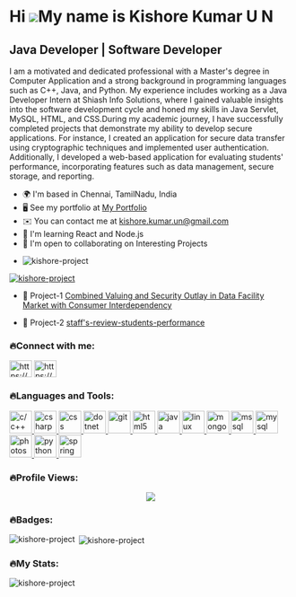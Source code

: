 Hi ![](https://user-images.githubusercontent.com/18350557/176309783-0785949b-9127-417c-8b55-ab5a4333674e.gif)My name is Kishore Kumar U N
=========================================================================================================================================

Java Developer | Software Developer
-----------------------------------

I am a motivated and dedicated professional with a Master's degree in Computer Application and a strong background in programming languages such as C++, Java, and Python. My experience includes working as a Java Developer Intern at Shiash Info Solutions, where I gained valuable insights into the software development cycle and honed my skills in Java Servlet, MySQL, HTML, and CSS.During my academic journey, I have successfully completed projects that demonstrate my ability to develop secure applications. For instance, I created an application for secure data transfer using cryptographic techniques and implemented user authentication. Additionally, I developed a web-based application for evaluating students' performance, incorporating features such as data management, secure storage, and reporting.

* 🌍  I'm based in Chennai, TamilNadu, India
* 🖥️  See my portfolio at [My Portfolio](http://kishore-project.github.io/Host/)
* ✉️  You can contact me at [kishore.kumar.un@gmail.com](mailto:kishore.kumar.un@gmail.com)
* 🧠  I'm learning React and Node.js
* 🤝  I'm open to collaborating on Interesting Projects
* <p align="left"> <img src="https://komarev.com/ghpvc/?username=kishore-project&label=Profile%20views&color=0e75b6&style=flat" alt="kishore-project" /> </p>

<p align="left"> <a href="https://github.com/ryo-ma/github-profile-trophy"><img src="https://github-profile-trophy.vercel.app/?username=kishore-project" alt="kishore-project" /></a> </p>

- 🔭 Project-1 [Combined Valuing and Security Outlay in Data Facility Market with Consumer Interdependency](https://github.com/kishore-project/project2.git)

- 🔭 Project-2 [staff's-review-students-performance](https://github.com/kishore-project/staff-s-review-students-performance.git)
<h3 align="left">🔥Connect with me:</h3>
<p align="left">
<a href="https://linkedin.com/in/https://www.linkedin.com/in/kishore-kumar-19689a233" target="blank"><img align="center" src="https://static.licdn.com/sc/h/akt4ae504epesldzj74dzred8" alt="https://www.linkedin.com/in/kishore-kumar-19689a233" height="30" width="40" /></a>
<a href="https://www.hackerrank.com/https://www.hackerrank.com/kishore_kumar_un?hr_r=1" target="blank"><img align="center" src="https://www.hackerrank.com/wp-content/uploads/2020/05/hackerrank_cursor_favicon_480px-150x150.png" alt="https://www.hackerrank.com/kishore_kumar_un?hr_r=1" height="30" width="40" /></a>
</p>
<h3 align="left">🔥Languages and Tools:</h3>
<p align="left"> <a href="https://www.cprogramming.com/" target="_blank" rel="noreferrer"> <img src="https://upload.wikimedia.org/wikipedia/commons/1/18/C_Programming_Language.svg" alt="c/c++" width="40" height="40"/> </a> <a href="https://www.w3schools.com/cs/" target="_blank" rel="noreferrer"> <img src="https://www.codeguru.com/wp-content/uploads/2021/08/C-Sharp-Tutorials-300x169.png.webp" alt="csharp" width="40" height="40"/> </a> <a href="https://www.w3schools.com/css/" target="_blank" rel="noreferrer"> <img src="https://upload.wikimedia.org/wikipedia/commons/d/d5/CSS3_logo_and_wordmark.svg" alt="css" width="40" height="40"/> </a> <a href="https://dotnet.microsoft.com/" target="_blank" rel="noreferrer"> <img src="https://upload.wikimedia.org/wikipedia/commons/e/ee/.NET_Core_Logo.svg" alt="dotnet" width="40" height="40"/> </a> <a href="https://git-scm.com/" target="_blank" rel="noreferrer"> <img src="https://www.vectorlogo.zone/logos/git-scm/git-scm-icon.svg" alt="git" width="40" height="40"/> </a> <a href="https://www.w3.org/html/" target="_blank" rel="noreferrer"> <img src="https://static.javatpoint.com/htmlpages/images/html-tutorial.png" alt="html5" width="40" height="40"/> </a> <a href="https://www.java.com" target="_blank" rel="noreferrer"> <img src="https://upload.wikimedia.org/wikipedia/en/3/30/Java_programming_language_logo.svg" alt="java" width="40" height="40"/> </a> <a href="https://www.linux.org/" target="_blank" rel="noreferrer"> <img src="https://1000logos.net/wp-content/uploads/2017/03/LINUX-LOGO.png" alt="linux" width="40" height="40"/> </a> <a href="https://www.mongodb.com/" target="_blank" rel="noreferrer"> <img src="https://www.opc-router.com/wp-content/uploads/2021/03/mongodb_thumbnail-200x269.png" alt="mongodb" width="40" height="40"/> </a> <a href="https://www.microsoft.com/en-us/sql-server" target="_blank" rel="noreferrer"> <img src="https://www.svgrepo.com/show/303229/microsoft-sql-server-logo.svg" alt="mssql" width="40" height="40"/> </a> <a href="https://www.mysql.com/" target="_blank" rel="noreferrer"> <img src="https://upload.wikimedia.org/wikipedia/commons/b/b2/Database-mysql.svg" alt="mysql" width="40" height="40"/> </a> <a href="https://www.photoshop.com/en" target="_blank" rel="noreferrer"> <img src="https://upload.wikimedia.org/wikipedia/commons/a/af/Adobe_Photoshop_CC_icon.svg" alt="photoshop" width="40" height="40"/> </a> <a href="https://www.python.org" target="_blank" rel="noreferrer"> <img src="https://upload.wikimedia.org/wikipedia/commons/c/c3/Python-logo-notext.svg" alt="python" width="40" height="40"/> </a> <a href="https://spring.io/" target="_blank" rel="noreferrer"> <img src="https://www.vectorlogo.zone/logos/springio/springio-icon.svg" alt="spring" width="40" height="40"/> </a> </p>
<h3 align="left">🔥Profile Views:</h3>  
<div align="center">
  <img src="https://profile-counter.glitch.me/kishore-project/count.svg?"  />
</div>
<h3 align="left">🔥Badges:</h3>
<p><img align="left" src="https://github-readme-stats.vercel.app/api/top-langs?username=kishore-project&show_icons=true&locale=en&layout=compact" alt="kishore-project" /></p>

<p>&nbsp;<img align="center" src="https://github-readme-stats.vercel.app/api?username=kishore-project&show_icons=true&locale=en" alt="kishore-project" /></p>
<h3 align="left">🔥My Stats:</h3>
<p><img align="center" src="https://github-readme-streak-stats.herokuapp.com/?user=kishore-project&" alt="kishore-project" /></p>

